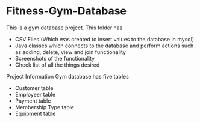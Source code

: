 # Fitness-Gym-Database

This is a gym database project. This folder has 
* CSV Files (Which was created to insert values to the database in mysql)
* Java classes which connects to the database and perform actions such as adding, delete, view and join functionality
*  Screenshots of the functionality
* Check list of all the things desired

Project Information
Gym database has five tables 
* Customer table
* Employeer table
* Payment table
* Membership Type table
* Equipment table

